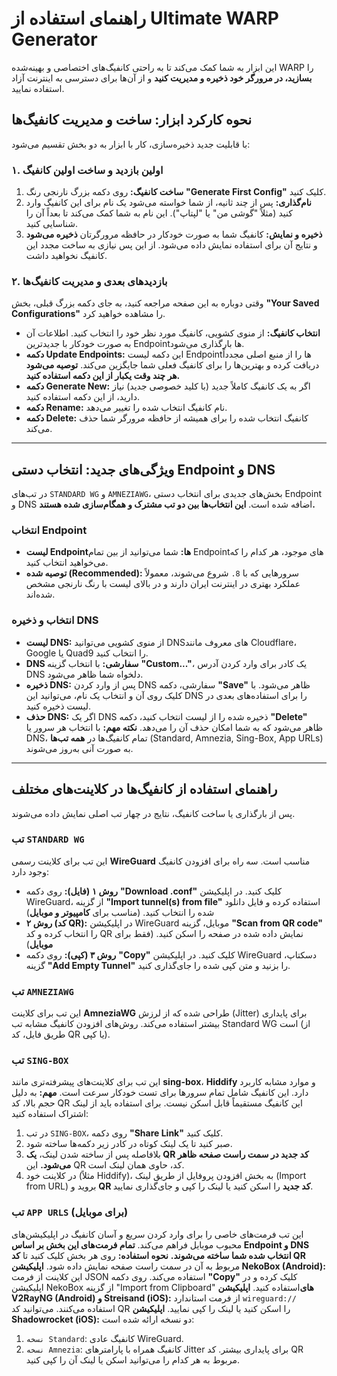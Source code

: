 # راهنمای استفاده از Ultimate WARP Generator
این ابزار به شما کمک می‌کند تا به راحتی کانفیگ‌های اختصاصی و بهینه‌شده WARP را **بسازید، در مرورگر خود ذخیره و مدیریت کنید** و از آن‌ها برای دسترسی به اینترنت آزاد استفاده نمایید.
## نحوه کارکرد ابزار: ساخت و مدیریت کانفیگ‌ها
با قابلیت جدید ذخیره‌سازی، کار با ابزار به دو بخش تقسیم می‌شود:
### ۱. اولین بازدید و ساخت اولین کانفیگ
1.  **ساخت کانفیگ:** روی دکمه بزرگ نارنجی رنگ **"Generate First Config"** کلیک کنید.
2.  **نام‌گذاری:** پس از چند ثانیه، از شما خواسته می‌شود یک نام برای این کانفیگ وارد کنید (مثلاً "گوشی من" یا "لپتاپ"). این نام به شما کمک می‌کند تا بعداً آن را شناسایی کنید.
3.  **ذخیره و نمایش:** کانفیگ شما به صورت خودکار در حافظه مرورگرتان **ذخیره می‌شود** و نتایج آن برای استفاده نمایش داده می‌شود. از این پس نیازی به ساخت مجدد این کانفیگ نخواهید داشت.
### ۲. بازدیدهای بعدی و مدیریت کانفیگ‌ها
وقتی دوباره به این صفحه مراجعه کنید، به جای دکمه بزرگ قبلی، بخش **"Your Saved Configurations"** را مشاهده خواهید کرد.
*   **انتخاب کانفیگ:** از منوی کشویی، کانفیگ مورد نظر خود را انتخاب کنید. اطلاعات آن به صورت خودکار با جدیدترین Endpointها بارگذاری می‌شود.
*   **دکمه Update Endpoints:** این دکمه لیست Endpointها را از منبع اصلی مجدداً دریافت کرده و بهترین‌ها را برای کانفیگ فعلی شما جایگزین می‌کند. **توصیه می‌شود هر چند وقت یکبار از این دکمه استفاده کنید.**
*   **دکمه Generate New:** اگر به یک کانفیگ کاملاً جدید (با کلید خصوصی جدید) نیاز دارید، از این دکمه استفاده کنید.
*   **دکمه Rename:** نام کانفیگ انتخاب شده را تغییر می‌دهد.
*   **دکمه Delete:** کانفیگ انتخاب شده را برای همیشه از حافظه مرورگر شما حذف می‌کند.
---
## ویژگی‌های جدید: انتخاب دستی Endpoint و DNS
در تب‌های `STANDARD WG` و `AMNEZIAWG`، بخش‌های جدیدی برای انتخاب دستی Endpoint و DNS اضافه شده است. **این انتخاب‌ها بین دو تب مشترک و همگام‌سازی شده هستند.**
### انتخاب Endpoint
*   **لیست Endpointها:** شما می‌توانید از بین تمام Endpointهای موجود، هر کدام را که می‌خواهید انتخاب کنید.
*   **توصیه شده (Recommended):** سرورهایی که با `8.` شروع می‌شوند، معمولاً عملکرد بهتری در اینترنت ایران دارند و در بالای لیست با رنگ نارنجی مشخص شده‌اند.
### انتخاب و ذخیره DNS
*   **لیست DNS:** از منوی کشویی می‌توانید DNSهای معروف مانند Cloudflare، Google یا Quad9 را انتخاب کنید.
*   **DNS سفارشی:** با انتخاب گزینه **"Custom..."**، یک کادر برای وارد کردن آدرس DNS دلخواه شما ظاهر می‌شود.
*   **ذخیره DNS:** پس از وارد کردن DNS سفارشی، دکمه **"Save"** ظاهر می‌شود. با کلیک روی آن و انتخاب یک نام، می‌توانید این DNS را برای استفاده‌های بعدی در لیست ذخیره کنید.
*   **حذف DNS:** اگر یک DNS ذخیره شده را از لیست انتخاب کنید، دکمه **"Delete"** ظاهر می‌شود که به شما امکان حذف آن را می‌دهد.
**نکته مهم:** با انتخاب هر سرور یا DNS، تمام کانفیگ‌ها در **همه تب‌ها** (Standard, Amnezia, Sing-Box, App URLs) به صورت آنی به‌روز می‌شوند.
---
## راهنمای استفاده از کانفیگ‌ها در کلاینت‌های مختلف
پس از بارگذاری یا ساخت کانفیگ، نتایج در چهار تب اصلی نمایش داده می‌شوند.
### تب `STANDARD WG`
این تب برای کلاینت رسمی **WireGuard** مناسب است. سه راه برای افزودن کانفیگ وجود دارد:
*   **روش ۱ (فایل):** روی دکمه **"Download .conf"** کلیک کنید. در اپلیکیشن WireGuard، از گزینه **"Import tunnel(s) from file"** استفاده کرده و فایل دانلود شده را انتخاب کنید. (مناسب برای **کامپیوتر و موبایل**)
*   **روش ۲ (کد QR):** در اپلیکیشن WireGuard موبایل، گزینه **"Scan from QR code"** را انتخاب کرده و کد QR نمایش داده شده در صفحه را اسکن کنید. (فقط برای **موبایل**)
*   **روش ۳ (کپی):** روی دکمه **"Copy"** کلیک کنید. در اپلیکیشن WireGuard دسکتاپ، گزینه **"Add Empty Tunnel"** را بزنید و متن کپی شده را جای‌گذاری کنید.
### تب `AMNEZIAWG`
این تب برای کلاینت **AmneziaWG** طراحی شده که از لرزش (Jitter) برای پایداری بیشتر استفاده می‌کند. روش‌های افزودن کانفیگ مشابه تب Standard WG است (از طریق فایل، کد QR یا کپی).
### تب `SING-BOX`
این تب برای کلاینت‌های پیشرفته‌تری مانند **sing-box**، **Hiddify** و موارد مشابه کاربرد دارد. این کانفیگ شامل تمام سرورها برای تست خودکار سرعت است.
**مهم:** به دلیل حجم بالا، کد QR این کانفیگ مستقیماً قابل اسکن نیست. برای استفاده باید از لینک اشتراک استفاده کنید:
1.  در تب `SING-BOX`، روی دکمه **"Share Link"** کلیک کنید.
2.  صبر کنید تا یک لینک کوتاه در کادر زیر دکمه‌ها ساخته شود.
3.  بلافاصله پس از ساخته شدن لینک، **یک QR کد جدید در سمت راست صفحه ظاهر می‌شود.** این QR کد، حاوی همان لینک است.
4.  در کلاینت خود (مثلاً Hiddify)، به بخش افزودن پروفایل از طریق لینک (Import from URL) بروید و **QR کد جدید** را اسکن کنید یا لینک را کپی و جای‌گذاری نمایید.
### تب `APP URLS` (برای موبایل)
این تب فرمت‌های خاصی را برای وارد کردن سریع و آسان کانفیگ در اپلیکیشن‌های محبوب موبایل فراهم می‌کند. **تمام فرمت‌های این بخش بر اساس Endpoint و DNS انتخاب شده شما ساخته می‌شوند.**
**نحوه استفاده:** روی هر بخش کلیک کنید تا **کد QR** مربوط به آن در سمت راست صفحه نمایش داده شود.
**اپلیکیشن NekoBox (Android):** این کلاینت از فرمت JSON استفاده می‌کند. روی دکمه **"Copy"** کلیک کرده و در اپلیکیشن NekoBox از گزینه "Import from Clipboard" استفاده کنید.
**اپلیکیشن‌‎های V2RayNG (Android) و Streisand (iOS):** از فرمت استاندارد `wireguard://` استفاده می‌کنند. می‌توانید کد QR را اسکن کنید یا لینک را کپی نمایید.
**اپلیکیشن‌ Shadowrocket (iOS):** دو نسخه ارائه شده است:
  1.  `نسخه Standard`: کانفیگ عادی WireGuard.
  2.  `نسخه Amnezia`: کانفیگ همراه با پارامترهای Jitter برای پایداری بیشتر.
    کد QR مربوط به هر کدام را می‌توانید اسکن یا لینک آن را کپی کنید.